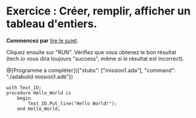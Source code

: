 # Exercice : Créer, remplir, afficher un tableau d'entiers.

**Commencez par** [lire le sujet](http://wwwperso.insa-toulouse.fr/~lebotlan/Y/Ada-S2/exo-base-tab.html).

Cliquez ensuite sur "RUN".
Vérifiez que vous obtenez le bon résultat (tech.io vous dira toujours "success", même si le résultat est incorrect).

@[Programme à compléter]({"stubs": ["mission1.ada"], "command": "./adabuild mission1.adb"})

```vb.net runnable
with Text_IO;
procedure Hello_World is
    begin
        Text_IO.Put_line("Hello World!");
    end Hello_World;


```